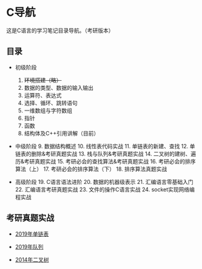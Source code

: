 # C导航

这是C语言的学习笔记目录导航。（考研版本）

## 目录

- 初级阶段
  1. ~~环境搭建（略）~~
  2. 数据的类型、数据的输入输出
  3. 运算符、表达式
  4. 选择、循环、跳转语句
  5. 一维数组与字符数组
  6. 指针
  7. 函数
  8. 结构体及C++引用讲解（目前）

- 中级阶段
  9. 数据结构概述
  10. 线性表代码实战
  11. 单链表的新建、查找
  12. 单链表的删除&考研真题实战
  13. 栈与队列&考研真题实战
  14. 二叉树的建树、遍历&考研真题实战
  15. 考研必会的查找算法&考研真题实战
  16. 考研必会的排序算法（上）
  17. 考研必会的排序算法（下）
  18. 排序算法真题实战
- 高级阶段
  19. C语言语法进阶
  20. 数据的机器级表示
  21. 汇编语言零基础入门
  22. 汇编语言考研真题实战
  23. 文件的操作C语言实战
  24. socket实现网络编程实战

## 考研真题实战
- [2019年单链表](https://github.com/newgitofzinian/C/blob/master/12/12.4/SortList/topic.md)

- [2019年队列](https://github.com/newgitofzinian/C/blob/master/13/13.8/Queue/Topic.md)

- [2014年二叉树](https://github.com/newgitofzinian/C/blob/master/14/14.7/Tree/topic.md)




